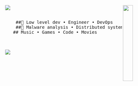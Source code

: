 ## <div align="center">
<img src="https://th.bing.com/th/id/R.f4e1f124b6853016f1f8c6536da46388?rik=jIfGZj62j4DMlQ&riu=http%3a%2f%2fimg13.deviantart.net%2f0ddd%2fi%2f2016%2f334%2fe%2f2%2fgoku_black__2_by_aubreiprince-daq4pcp.png&ehk=EXQ8sUg%2bamDfBDkG7Wqw1DJZF6k%2bhHSBl0IvH00InPM%3d&risl=&pid=ImgRaw&r=0" width="25%" align="right" />
<img src="https://readme-typing-svg.demolab.com?font=Fira+Code&pause=1000&width=435&lines=Engineer+%26+Developper" />
<br><br>
<pre>
    ##💼 Low level dev • Engineer • DevOps 
    ##📖 Malware analysis • Distributed systems
   ## Music • Games • Code • Movies
</pre>
<br><br>
<a href="https://discord.com/users/942461457663131689"  align="center">
    <img src="[![Discord Presence](https://lanyard.cnrad.dev/api/942461457663131689)](https://discord.com/users/942461457663131689)">
</a>
</div>

<!--
**Linkaart/Linkaart** is a ✨ _special_ ✨ repository because its `README.md` (this file) appears on your GitHub profile.

# Linx


